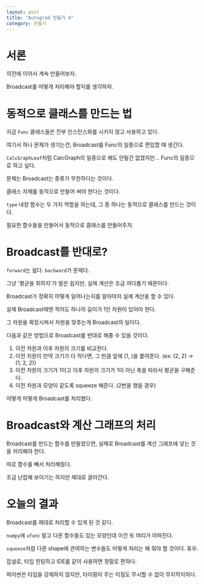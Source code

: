 ```yaml
---
layout: post
title: "Autograd 만들기 4"
category: 만들기
---
```


# 서론

이전에 이어서 계속 만들어보자.

Broadcast를 어떻게 처리해야 할지를 생각하자.

# 동적으로 클래스를 만드는 법

지금 `Func` 클래스들은 전부 인스턴스화를 시키지 않고 사용하고 있다.

여기서 하나 문제가 생기는건, Broadcast를 Func의 일종으로 편입할 때 생긴다.

`CalcGraphLeaf`처럼 CalcGraph의 일종으로 해도 안될건 없겠지만... Func의 일종으로 하고 싶다.

문제는 Broadcast는 종류가 무한하다는 것이다.

클래스 자체를 동적으로 만들어 써야 한다는 것이다.

`type` 내장 함수는 두 가지 역할을 하는데, 그 중 하나는 동적으로 클래스를 만드는 것이다.

필요한 함수들을 만들어서 동적으로 클래스를 만들어주자.

# Broadcast를 반대로?

`forward`는 쉽다. `backward`가 문제다.

그냥 '평균을 취하지'가 말은 쉽지만, 실제 계산은 조금 까다롭기 때문이다.

Broadcast가 정확히 어떻게 일어나는지를 알아야지 실제 계산을 할 수 있다.

실제 Broadcast때엔 적어도 하나의 길이가 1인 차원이 있어야 한다.

그 차원을 확장시켜서 차원을 맞추는게 Broadcast의 일이다.

다음과 같은 방법으로 Broadcast를 반대로 해줄 수 있을 것이다.

1. 이전 차원과 이후 차원의 크기를 비교한다.
2. 이전 치원이 만약 크기가 더 작다면, 그 만큼 앞에 (1, )을 붙여준다. (ex: (2, 2) -> (1, 2, 2))
3. 이전 차원의 크기가 1이고 이후 차원의 크기가 1이 아닌 축을 따라서 평균을 구해준다.
4. 이전 차원과 모양이 같도록 squeeze 해준다. (2번을 했을 경우)

어떻게 어떻게 Broadcast를 처리했다.

# Broadcast와 계산 그래프의 처리

Broadcast를 만드는 함수를 만들었으면, 실제로 Broadcast를 계산 그래프에 넣는 것을 처리해야 한다.

따로 함수를 빼서 처리해줬다.

조금 난잡해 보이기는 하지만 제대로 굴러간다.

# 오늘의 결과

Broadcast를 제대로 처리할 수 있게 된 것 같다.

`numpy`에 `ufunc` 말고 다른 함수들도 있는 모양인데 이건 또 머리가 아파진다.

`squeeze`처럼 다른 shape에 관여하는 변수들도 어떻게 처리는 해 줘야 할 것이다. 휴우.

잡설로, 타입 힌팅하고 IDE를 같이 사용하면 정말로 편하다.

파이썬은 타입을 강제하지 않지만, 타이핑이 주는 이점도 무시할 수 없이 무지막지하다.
